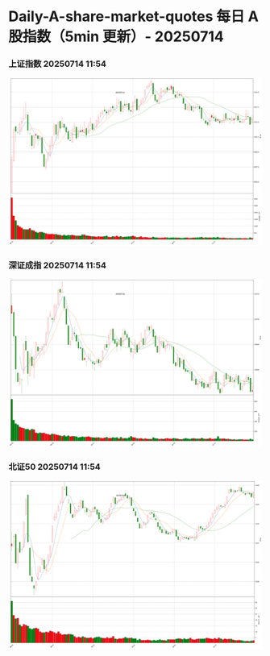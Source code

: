 
# Daily-A-share-market-quotes 每日 A 股指数（5min 更新）- 20250714

### 上证指数 20250714 11:54
![](./fig/2025/7/20250714-sh000001.png)

### 深证成指 20250714 11:54
![](./fig/2025/7/20250714-sz399001.png)

### 北证50 20250714 11:54
![](./fig/2025/7/20250714-bj899050.png)
